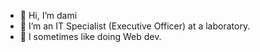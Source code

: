 - 👋 Hi, I’m dami
- 🌱 I’m an IT Specialist (Executive Officer) at a laboratory.
- 👀 I sometimes like doing Web dev.

<!---
dami-oyedele/dami-oyedele is a ✨ special ✨ repository because its `README.md` (this file) appears on your GitHub profile.
You can click the Preview link to take a look at your changes.
--->
